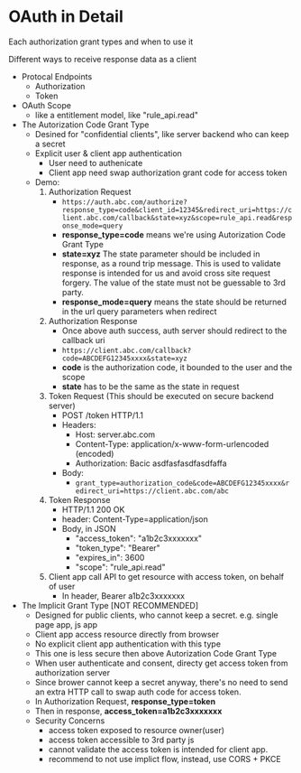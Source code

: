 # OAuth in Detail

Each authorization grant types and when to use it

Different ways to receive response data as a client

* Protocal Endpoints
  * Authorization
  * Token
* OAuth Scope
  * like a entitlement model, like "rule_api.read"
* The Autorization Code Grant Type
  * Desined for "confidential clients", like server backend who can keep a secret
  * Explicit user & client app authentication
    * User need to authenicate
    * Client app need swap authorization grant code for access token
  * Demo:
    1. Authorization Request
       * `https://auth.abc.com/authorize?response_type=code&client_id=12345&redirect_uri=https://client.abc.com/callback&state=xyz&scope=rule_api.read&response_mode=query`
       * **response_type=code** means we're using Autorization Code Grant Type
       * **state=xyz** The state parameter should be included in response, as a round trip message. This is used to validate response is intended for us and avoid cross site request forgery. The value of the state must not be guessable to 3rd party.
       * **response_mode=query** means the state should be returned in the url query parameters when redirect
    2. Authorization Response
       * Once above auth success, auth server should redirect to the callback uri
       * `https://client.abc.com/callback?code=ABCDEFG12345xxxx&state=xyz`
       * **code** is the authorization code, it bounded to the user and the scope
       * **state** has to be the same as the state in request
    3. Token Request (This should be executed on secure backend server)
       * POST /token HTTP/1.1
       * Headers:
         * Host: server.abc.com
         * Content-Type: application/x-www-form-urlencoded    (encoded)
         * Authorization: Bacic asdfasfasdfasdfaffa
       * Body:
         * `grant_type=authorization_code&code=ABCDEFG12345xxxx&redirect_uri=https://client.abc.com/abc`
    4. Token Response
       * HTTP/1.1 200 OK
       * header: Content-Type=application/json
       * Body, in JSON
         * "access_token": "a1b2c3xxxxxxx"
         * "token_type": "Bearer"
         * "expires_in": 3600
         * "scope": "rule_api.read"
    5. Client app call API to get resource with access token, on behalf of user
       * In header, Bearer a1b2c3xxxxxxx
* The Implicit Grant Type [NOT RECOMMENDED]
  * Designed for public clients, who cannot keep a secret. e.g. single page app, js app
  * Client app access resource directly from browser
  * No explicit client app authentication with this type
  * This one is less secure then above Autorization Code Grant Type
  * When user authenticate and consent, directy get access token from authorization server
  * Since brower cannot keep a secret anyway, there's no need to send an extra HTTP call to swap auth code for access token.
  * In Authorization Request, **response_type=token**
  * Then in response, **access_token=a1b2c3xxxxxxx**
  * Security Concerns
    * access token exposed to resource owner(user)
    * access token accessible to 3rd party js
    * cannot validate the access token is intended for client app.
    * recommend to not use implict flow, instead, use CORS + PKCE

